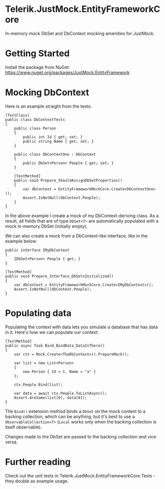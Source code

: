 Telerik.JustMock.EntityFrameworkCore
====================

In-memory mock DbSet and DbContext mocking amenities for JustMock.

Getting Started
===============
Install the package from NuGet: https://www.nuget.org/packages/JustMock.EntityFramework

Mocking DbContext
=================
Here is an example straight from the tests:

	[TestClass]
	public class DbContextTests
	{
		public class Person
		{
			public int Id { get; set; }
			public string Name { get; set; }
		}

		public class DbContextOne : DbContext
		{
			public DbSet<Person> People { get; set; }
		}

		[TestMethod]
		public void Prepare_ShouldAssignDbSetProperties()
		{
			var dbContext = EntityFrameworkMockCore.Create<DbContextOne>();
			Assert.IsNotNull(dbContext.People);
		}
	}
    
In the above example I create a mock of my DbContext-deriving class. As a result, all fields that are of type `DbSet<T>` are automatically populated with a mock in-memory DbSet (initially empty).

We can also create a mock from a DbContext-like interface, like in the example below:

	public interface IMyDbContext
	{
		IDbSet<Person> People { get; }
	}

	[TestMethod]
	public void Prepare_Interface_DbSetsInitialized()
	{
		var dbContext = EntityFrameworkMockCore.Create<IMyDbContext>();
		Assert.IsNotNull(dbContext.People);
	}
    
Populating data
===============
Populating the context with data lets you simulate a database that has data in it. Here's how we can populate our context:

	[TestMethod]
	public async Task Bind_BindData_DataIsThere()
	{
		var ctx = Mock.Create<TheDbContext>().PrepareMock();

		var list = new List<Person>
		{
			new Person { Id = 1, Name = "a" }
		};

		ctx.People.Bind(list);

		var data = await ctx.People.ToListAsync();
		Assert.AreSame(list[0], data[0]);
	}

The `Bind()` extension method binds a `DbSet` on the mock context to a backing collection, which can be anything, but it's best to use a `ObservableCollection<T>` (`Local` works only when the backing collection is itself observable).

Changes made to the DbSet are passed to the backing collection and vice versa.

Further reading
===============
Check out the unit tests in Telerik.JustMock.EntityFrameworkCore.Tests - they double as example usage.
